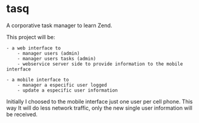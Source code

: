 tasq
====

A corporative task manager to learn Zend.

This project will be:

	- a web interface to
		- manager users (admin)
		- manager users tasks (admin)
		- webservice server side to provide information to the mobile interface

	- a mobile interface to
		- manager a especific user logged
		- update a especific user information
			

Initially I choosed to the mobile interface just one user per cell phone. 
This way It will do less network traffic, only the new single user information will be received.
